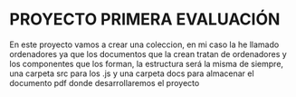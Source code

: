  # PROYECTO PRIMERA EVALUACIÓN
 En este proyecto vamos a crear una coleccion, en mi caso la he llamado ordenadores ya que los documentos que la crean tratan de ordenadores y los componentes que los forman, la estructura será la misma de siempre, una carpeta src para los .js y una carpeta docs para almacenar el documento pdf donde desarrollaremos el proyecto 